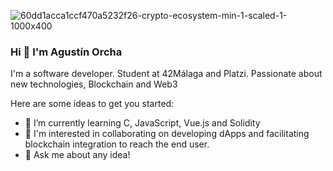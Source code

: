 ![60dd1acca1ccf470a5232f26-crypto-ecosystem-min-1-scaled-1-1000x400](https://github.com/aguorcha/aguorcha/assets/112417271/73cdec45-09a5-4207-893f-15e6a9d05abc)

### Hi 👋 I'm Agustín Orcha

I'm a software developer. Student at 42Málaga and Platzi. Passionate about new technologies, Blockchain and Web3

Here are some ideas to get you started:

- 🌱 I’m currently learning C, JavaScript, Vue.js and Solidity
- 👯 I'm interested in collaborating on developing dApps and facilitating blockchain integration to reach the end user.
- 💬 Ask me about any idea!




